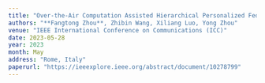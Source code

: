 ```yaml
---
title: "Over-the-Air Computation Assisted Hierarchical Personalized Federated Learning"
authors: "**Fangtong Zhou**, Zhibin Wang, Xiliang Luo, Yong Zhou"
venue: "IEEE International Conference on Communications (ICC)"
date: 2023-05-28
year: 2023
month: May
address: "Rome, Italy"
paperurl: "https://ieeexplore.ieee.org/abstract/document/10278799"
---
```

